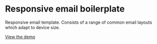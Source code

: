 Responsive email boilerplate
============================

Responsive email template. Consists of a range of common email layouts which adapt to device size.

<a href="http://www.sean-jones.co.uk/projects/responsive-email/" target="_blank">View the demo</a>
